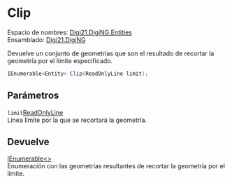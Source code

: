 # Clip

Espacio de nombres: [Digi21.DigiNG.Entities](https://app.gitbook.com/@digi21/s/ayuda-de-digi21/~/drafts/-MXR80mySoUUhqygVNjW/digi3d-net/programacion/.net/referencia/digi21.diging/digi21.diging.entities)   
Ensamblado: [Digi21.DigiNG](https://app.gitbook.com/@digi21/s/ayuda-de-digi21/~/drafts/-MXR80mySoUUhqygVNjW/digi3d-net/programacion/.net/referencia/digi21.diging)​‌

Devuelve un conjunto de geometrías que son el resultado de recortar la geometría por el límite especificado.

```csharp
IEnumerable<Entity> Clip(ReadOnlyLine limit);‌
```

## Parámetros

`limit`[ReadOnlyLine](../../readonlyline/)  
Línea límite por la que se recortará la geometría.

## Devuelve

[IEnumerable&lt;&gt;](https://docs.microsoft.com/en-us/dotnet/api/system.collections.generic.ienumerable-1?view=net-5.0)  
Enumeración con las geometrías resultantes de recortar la geometría por el límite.



